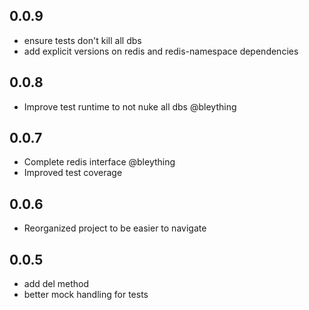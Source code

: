0.0.9
-----
* ensure tests don't kill all dbs
* add explicit versions on redis and redis-namespace dependencies

0.0.8
-----
* Improve test runtime to not nuke all dbs @bleything

0.0.7
-----
* Complete redis interface @bleything
* Improved test coverage

0.0.6
------
* Reorganized project to be easier to navigate

0.0.5
------
* add del method
* better mock handling for tests
